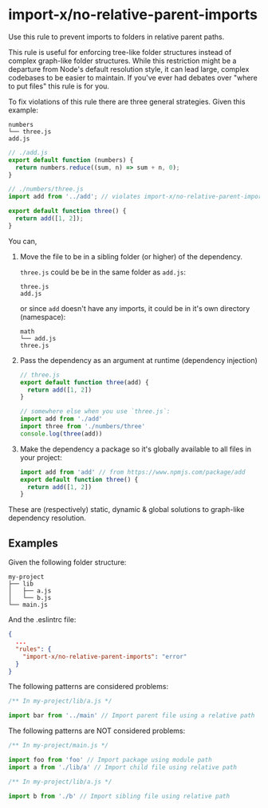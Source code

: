 # import-x/no-relative-parent-imports

<!-- end auto-generated rule header -->

Use this rule to prevent imports to folders in relative parent paths.

This rule is useful for enforcing tree-like folder structures instead of complex graph-like folder structures. While this restriction might be a departure from Node's default resolution style, it can lead large, complex codebases to be easier to maintain. If you've ever had debates over "where to put files" this rule is for you.

To fix violations of this rule there are three general strategies. Given this example:

```pt
numbers
└── three.js
add.js
```

```js
// ./add.js
export default function (numbers) {
  return numbers.reduce((sum, n) => sum + n, 0);
}

// ./numbers/three.js
import add from '../add'; // violates import-x/no-relative-parent-imports

export default function three() {
  return add([1, 2]);
}
```

You can,

1. Move the file to be in a sibling folder (or higher) of the dependency.

   `three.js` could be be in the same folder as `add.js`:

   ```pt
   three.js
   add.js
   ```

   or since `add` doesn't have any imports, it could be in it's own directory (namespace):

   ```pt
   math
   └── add.js
   three.js
   ```

2. Pass the dependency as an argument at runtime (dependency injection)

   ```js
   // three.js
   export default function three(add) {
     return add([1, 2])
   }

   // somewhere else when you use `three.js`:
   import add from './add'
   import three from './numbers/three'
   console.log(three(add))
   ```

3. Make the dependency a package so it's globally available to all files in your project:

   ```js
   import add from 'add' // from https://www.npmjs.com/package/add
   export default function three() {
     return add([1, 2])
   }
   ```

These are (respectively) static, dynamic & global solutions to graph-like dependency resolution.

## Examples

Given the following folder structure:

```pt
my-project
├── lib
│   ├── a.js
│   └── b.js
└── main.js
```

And the .eslintrc file:

```json
{
  ...
  "rules": {
    "import-x/no-relative-parent-imports": "error"
  }
}
```

The following patterns are considered problems:

```js
/** In my-project/lib/a.js */

import bar from '../main' // Import parent file using a relative path
```

The following patterns are NOT considered problems:

```js
/** In my-project/main.js */

import foo from 'foo' // Import package using module path
import a from './lib/a' // Import child file using relative path

/** In my-project/lib/a.js */

import b from './b' // Import sibling file using relative path
```
